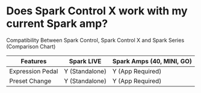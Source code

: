 # Does Spark Control X work with my current Spark amp?

Compatibility Between Spark Control, Spark Control X and Spark Series (Comparison Chart)

| Features         | Spark LIVE     | Spark Amps (40, MINI, GO) |
| ---------------- | -------------- | ------------------------- |
| Expression Pedal | Y (Standalone) | Y (App Required)          |
| Preset Change    | Y (Standalone) | Y (App Required)          |


